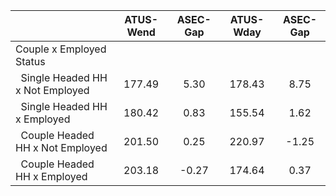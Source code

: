 
|                      |    ATUS-Wend |     ASEC-Gap |    ATUS-Wday |     ASEC-Gap |
| -------------------- | :----------: | :----------: | :----------: | :----------: |
| Couple x Employed Status |              |              |              |              |
| &nbsp;&nbsp;Single Headed HH x Not Employed |       177.49 |         5.30 |       178.43 |         8.75 |
| &nbsp;&nbsp;Single Headed HH x Employed |       180.42 |         0.83 |       155.54 |         1.62 |
| &nbsp;&nbsp;Couple Headed HH x Not Employed |       201.50 |         0.25 |       220.97 |        -1.25 |
| &nbsp;&nbsp;Couple Headed HH x Employed |       203.18 |        -0.27 |       174.64 |         0.37 |

